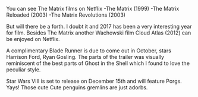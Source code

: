 You can see The Matrix films on Netflix
-The Matrix (1999)
-The Matrix Reloaded (2003)
-The Matrix Revolutions (2003)

But will there be a forth. I doubt it and 2017 has been a very interesting year for film. Besides The Matrix another Wachowski film Cloud Atlas (2012) can be enjoyed on Netflix.

A complimentary Blade Runner is due to come out in October, stars Harrison Ford, Ryan Gosling. The parts of the trailer was visually reminiscent of the best parts of Ghost in the Shell which I found to love the peculiar style.

Star Wars VIII is set to release on December 15th and will feature Porgs. Yays! Those cute Cute penguins gremlins are just adorbs.
